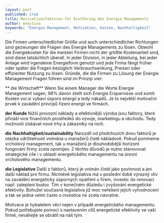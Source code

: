```yaml
---
layout: post
published: true
title: Motivationsfaktoren für Einführung des Energie Managements
author: enectiva
keywords: "Energie Management, Motivation, Kosten, Nachhaltigkeit"
---
```


Die Firmen unterschiedlicher Größe und auch unterschiedlicher Richtungen sind gezwungen die Fragen des Energie Managements zu lösen. Obwohl die Energiekosten für die meisten Firmen nicht der größte Kostenanteil sind, sind diese tatsächlich überall. In jeder Division, in jeder Abteilung, bei jeder Anlage wird irgendeine Energieform genutzt und jede Firma fängt früher oder später die Fragen bezüglich Verbrauchsenkung, Preisen oder effizienter Nutzung zu lösen. Gründe, die die Firmen zu Lösung der Energie Management Fragen führen sind im Prinzip vier:

** die Wirtschaft**
Wenn Sie einem Manager die Worte Energie Management sagen, 98% davon stellt sich Energie Ersparnisse und somit Kosten vor.si vybaví úsporu energií a tedy nákadů. Je to největší motivační prvek k zavádění principů řízení energií ve firmách.

**der Kunde**
Nižší provozní náklady a efektivnější výroba jsou faktory, které přináší více finančních prostředků do vývoje, marketingu a obchodu. Tedy možnosti získávat nové trhy a zákazníky na nich.

**die Nachhaltigkeit/sustainability**
Narozdíl od předchozích dvou faktorů je otázka udržitelnosti vnímána u manažerů čistě nákladově. Pokud pomineme vrcholový management, tak u manažerů je dlouhodobější horizont fungování firmy zcela opomíjen. Z těchto důvodů je nutno stanovovat strategické cíle i v oblasti energetického managementu na úrovni vrcholového managementu.

**die Legislative**
Další z faktorů, který je vnímán čistě jako povinnost a jen další náklad pro firmu. Nicméně legislativa má v poslední době výrazný vliv na zavádění energeticky úsporných opatření u firem, investic do renovací např. zateplení budov. Tím  v konečném důsledu i zvyšování energetické efektivity. Bohužel současná legislativa již moc neřešení jejich vyhodnocení a tak se jedná velmi často o investice ne zcela návratné.

Motivace je hybatelem věcí nejen v případě energetického managementu. Pokud potřebujete pomoci s nastavením cílů energetické efektivity ve vaší firmě, neváhejte se obrátit na náš tým.
